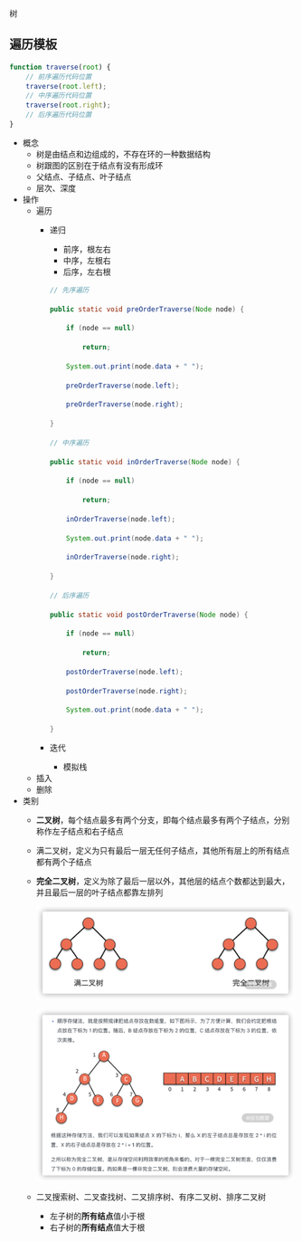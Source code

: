 树

## 遍历模板

```js
function traverse(root) {
    // 前序遍历代码位置
    traverse(root.left);
    // 中序遍历代码位置
    traverse(root.right);
    // 后序遍历代码位置
}
```


- 概念
  - 树是由结点和边组成的，不存在环的一种数据结构
  - 树跟图的区别在于结点有没有形成环
  - 父结点、子结点、叶子结点
  - 层次、深度
- 操作
  - 遍历
    - 递归
      - 前序，根左右
      - 中序，左根右
      - 后序，左右根
      
      ```java
      // 先序遍历
      
      public static void preOrderTraverse(Node node) {
      
          if (node == null)
      
              return;
      
          System.out.print(node.data + " ");
      
          preOrderTraverse(node.left);
      
          preOrderTraverse(node.right);
      
      }
      
      // 中序遍历
      
      public static void inOrderTraverse(Node node) {
      
          if (node == null)
      
              return;
      
          inOrderTraverse(node.left);
      
          System.out.print(node.data + " ");
      
          inOrderTraverse(node.right);
      
      }
      
      // 后序遍历
      
      public static void postOrderTraverse(Node node) {
      
          if (node == null)
      
              return;
      
          postOrderTraverse(node.left);
      
          postOrderTraverse(node.right);
      
          System.out.print(node.data + " ");
      
      }
      
      ```
      
    - 迭代
      - 模拟栈
  - 插入
  - 删除
- 类别
  - **二叉树**，每个结点最多有两个分支，即每个结点最多有两个子结点，分别称作左子结点和右子结点
  
  - 满二叉树，定义为只有最后一层无任何子结点，其他所有层上的所有结点都有两个子结点
  
  - **完全二叉树**，定义为除了最后一层以外，其他层的结点个数都达到最大，并且最后一层的叶子结点都靠左排列
  
    ![image-20210531214707730](./images/image-20210531214707730.png)
  
    ![image-20210531214738288](./images/image-20210531214738288.png)
  
  - 二叉搜索树、二叉查找树、二叉排序树、有序二叉树、排序二叉树
    
    - 左子树的**所有结点**值小于根
    - 右子树的**所有结点**值大于根



